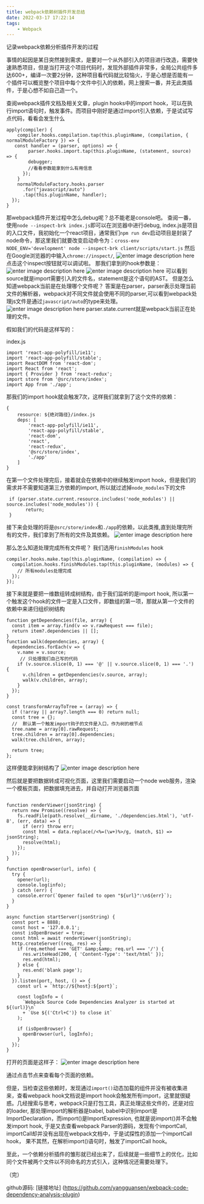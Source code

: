```yaml
---
title: webpack依赖树插件开发总结
date: 2022-03-17 17:22:14
tags:
    - Webpack
---
```


记录webpack依赖分析插件开发的过程
<!--more-->

事情的起因是某日突然接到需求，是要对一个从外部引入的项目进行改造，需要快速熟悉项目，但是当打开这个项目代码时，发现外部插件非常多，全局公共组件多达600+，编译一次要2分钟，这种项目看代码就比较恼火，于是心想是否能有一个插件可以概览整个项目中每个文件中引入的依赖，网上搜索一番，并无此类插件，于是心想不如自己造一个。

查阅webpack插件文档及相关文章，plugin hooks中的import hook，可以在执行import语句时，触发事件。而项目中刚好是通过import引入依赖，于是试试写点代码，看看会发生什么
```
apply(compiler) { 
	compiler.hooks.compilation.tap(this.pluginName, (compilation, { normalModuleFactory }) => {   
   const handler = (parser, options) => {
        parser.hooks.import.tap(this.pluginName, (statement, source) => {
        debugger;
		//看看参数能拿到什么有用信息          
      });
    }
    normalModuleFactory.hooks.parser
      .for("javascript/auto")
      .tap(this.pluginName, handler);
  });
}
```

那webpack插件开发过程中怎么debug呢？总不能老是console吧。
查阅一番，使用`node --inspect-brk index.js`即可以在浏览器中进行debug, index.js是项目的入口文件，我初始化一个react项目，通常我们`npm run dev`启动项目是封装了node命令，那这里我们就要改变启动命令为：`cross-env NODE_ENV='development' node --inspect-brk client/scripts/start.js`
然后在Google浏览器的中输入`chrome://inspect/`,
![enter image description here](https://km.woa.com/gkm/api/img/cos-file-url?url=https%3A%2F%2Fkm-pro-1258638997.cos.ap-guangzhou.myqcloud.com%2Ffiles%2Fphotos%2Fpictures%2F202203%2F1647425181-1872-6231b69d2dbaa-566462.png&is_redirect=1)
点击这个inspect按钮就可以调试啦。
那我们拿到的hook参数是：
![enter image description here](https://km.woa.com/gkm/api/img/cos-file-url?url=https%3A%2F%2Fkm-pro-1258638997.cos.ap-guangzhou.myqcloud.com%2Ffiles%2Fphotos%2Fpictures%2F202203%2F1647425288-1363-6231b70821493-697604.png&is_redirect=1)
![enter image description here](https://km.woa.com/gkm/api/img/cos-file-url?url=https%3A%2F%2Fkm-pro-1258638997.cos.ap-guangzhou.myqcloud.com%2Ffiles%2Fphotos%2Fpictures%2F202203%2F1647425332-2854-6231b73445b02-160232.png&is_redirect=1)
可以看到source就是import需要引入的文件名，statement是这个语句的AST。
但是怎么知道webpack当前是在处理哪个文件呢？
答案是在parser，parser表示处理当前文件的解析器，webpack对不同文件就会使用不同的parser,可以看到webpack处理js文件是通过`javascript/auto`的type来处理。
![enter image description here](https://km.woa.com/gkm/api/img/cos-file-url?url=https%3A%2F%2Fkm-pro-1258638997.cos.ap-guangzhou.myqcloud.com%2Ffiles%2Fphotos%2Fpictures%2F202203%2F1647425774-2915-6231b8ee47301-583267.png&is_redirect=1)
parser.state.current就是webpack当前正在处理的文件。

假如我们的代码是这样写的：

index.js
```
import 'react-app-polyfill/ie11';
import 'react-app-polyfill/stable';
import ReactDOM from 'react-dom';
import React from 'react';
import { Provider } from 'react-redux';
import store from '@src/store/index';
import App from './app';
```
那我们的import hook就会触发7次，这样我们就拿到了这个文件的依赖：
```
{
	resource: ${绝对路径}/index.js
	deps: [
		'react-app-polyfill/ie11',
		'react-app-polyfill/stable',
		'react-dom',
		'react',
		'react-redux',
		'@src/store/index',
		'./app'
	]
}
```
在第一个文件处理完后，接着就会在依赖中的继续触发import hook，但是我们的需求并不需要知道第三方依赖的import, 所以就过滤掉`node_modules`下的文件
```
 if (parser.state.current.resource.includes('node_modules') || source.includes('node_modules')) {
       return;
 }
```
接下来会处理的将是`@src/store/index`和`./app`的依赖，以此类推,直到处理完所有的文件，我们拿到了所有的文件及其依赖。
![enter image description here](https://km.woa.com/gkm/api/img/cos-file-url?url=https%3A%2F%2Fkm-pro-1258638997.cos.ap-guangzhou.myqcloud.com%2Ffiles%2Fphotos%2Fpictures%2F202203%2F1647427054-5756-6231bdee8c8b7-11270.png&is_redirect=1)

那么怎么知道处理完成所有文件呢？
我们选用`finishModules` hook
```
compiler.hooks.make.tap(this.pluginName, (compilation) => {
  compilation.hooks.finishModules.tap(this.pluginName, (modules) => {
    // 所有modules处理完成
  });
});
```
接下来就是要把一维数组转成树结构，由于我们监听的是import hook, 所以第一个触发这个hook的文件一定是入口文件，即数组的第一项，那就从第一个文件的依赖中来递归组织树结构
```
function getDependencies(file, array) {
  const item = array.find(v => v.rawRequest === file);
  return item?.dependencies || [];
}
function walk(dependencies, array) {
  dependencies.forEach(v => {
    v.name = v.source;
	 //	只处理我们自己写的代码
    if (v.source.slice(0, 1) === '@' || v.source.slice(0, 1) === '.') {
      v.children = getDependencies(v.source, array);
      walk(v.children, array);
    }
  });
}

const transformArrayToTree = (array) => {
  if (!array || array?.length === 0) return null;
  const tree = {};
  //  默认第一个触发import钩子的文件是入口，作为树的根节点
  tree.name = array[0].rawRequest;
  tree.children = array[0].dependencies;
  walk(tree.children, array);

  return tree;
};

```
这样便能拿到树结构了
![enter image description here](https://km.woa.com/gkm/api/img/cos-file-url?url=https%3A%2F%2Fkm-pro-1258638997.cos.ap-guangzhou.myqcloud.com%2Ffiles%2Fphotos%2Fpictures%2F202203%2F1647487282-9539-6232a932e8e85-382778.png&is_redirect=1)

然后就是要把数据转成可视化页面，这里我们需要启动一个node web服务，渲染一个模板页面，把数据填充进去，并自动打开浏览器页面
```

function renderViewer(jsonString) {
  return new Promise((resolve) => {
    fs.readFile(path.resolve(__dirname, './dependencies.html'), 'utf-8', (err, data) => {
      if (err) throw err;
      const html = data.replace(/<%=(\w+)%>/g, (match, $1) => jsonString);
      resolve(html);
    });
  });
}

function openBrowser(url, info) {
  try {
    opener(url);
    console.log(info);
  } catch (err) {
    console.error(`Opener failed to open "${url}":\n${err}`);
  }
}

async function startServer(jsonString) {
  const port = 8888;
  const host = '127.0.0.1';
  const isOpenBrowser = true;
  const html = await renderViewer(jsonString);
  http.createServer((req, res) => {
    if (req.method === 'GET' &amp;&amp; req.url === '/') {
      res.writeHead(200, { 'Content-Type': 'text/html' });
      res.end(html);
    } else {
      res.end('blank page');
    }
  }).listen(port, host, () => {
    const url = `http://${host}:${port}`;

    const logInfo = (
      `Webpack Source Code Dependencies Analyzer is started at ${(url)}\n`
      + `Use ${('Ctrl+C')} to close it`
    );

    if (isOpenBrowser) {
      openBrowser(url, logInfo);
    }
  });
}

```

打开的页面是这样子：
![enter image description here](https://km.woa.com/gkm/api/img/cos-file-url?url=https%3A%2F%2Fkm-pro-1258638997.cos.ap-guangzhou.myqcloud.com%2Ffiles%2Fphotos%2Fpictures%2F202203%2F1647487720-083-6232aae81445e-465823.png&is_redirect=1)

通过点击节点来查看每个页面的依赖。

但是，当检查这些依赖时，发现通过`import()`动态加载的组件并没有被收集进来，查看webpack hook文档说是import hook会触发所有import，这里就很疑惑。几经搜索与思考，webpack只是打包工具，真正处理这些文件的，还是对应的loader, 那处理import的解析器是babel, babel中识别import是ImportDeclaration，而import()是ImportExpression, 也就是说import()并不会触发import hook, 于是又去查看webpack Parser的源码，发现有个importCall, importCall却并没有出现在webpack文档中，于是试探性的添加一个importCall hook， 果不其然，在解析import()语句时，触发了importCall hook。

至此，一个依赖分析插件的雏形就已经出来了，后续就是一些细节上的优化，比如同个文件被两个文件以不同命名的方式引入，这种情况还需要处理下。

（完）

github源码: [链接地址] (https://github.com/yangguansen/webpack-code-dependency-analysis-plugin)
